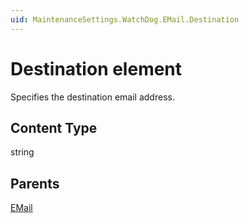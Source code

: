 ```yaml
---
uid: MaintenanceSettings.WatchDog.EMail.Destination
---
```


# Destination element

Specifies the destination email address.

## Content Type

string

## Parents

[EMail](xref:MaintenanceSettings.WatchDog.EMail)
